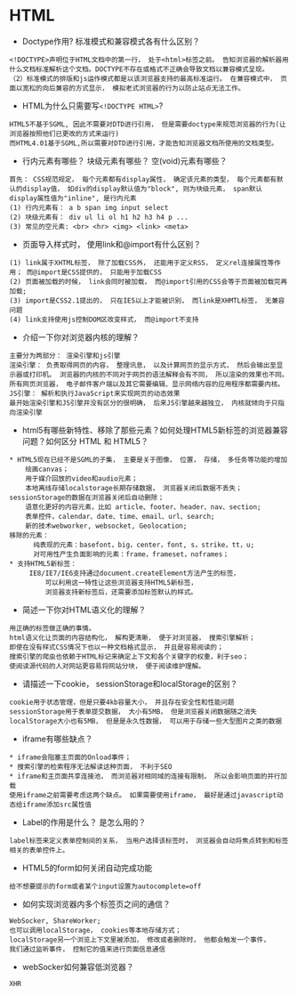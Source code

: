 # HTML
- Doctype作用? 标准模式和兼容模式各有什么区别？
```
<!DOCTYPE>声明位于HTML文档中的第一行， 处于<html>标签之前。 告知浏览器的解析器用什么文档标准解析这个文档。DOCTYPE不存在或格式不正确会导致文档以兼容模式呈现。
（2）标准模式的排版和js运作模式都是以该浏览器支持的最高标准运行。 在兼容模式中， 页面以宽松的向后兼容的方式显示， 模拟老式浏览器的行为以防止站点无法工作。
```
- HTML为什么只需要写`<!DOCTYPE HTML>`?
```
HTML5不基于SGML, 因此不需要对DTD进行引用， 但是需要doctype来规范浏览器的行为(让浏览器按照他们已更改的方式来运行)
而HTML4.01基于SGML,所以需要对DTD进行引用，才能告知浏览器文档所使用的文档类型。
```
- 行内元素有哪些？ 块级元素有哪些？ 空(void)元素有哪些？
```
首先： CSS规范规定， 每个元素都有display属性， 确定该元素的类型， 每个元素都有默认的display值， 如div的display默认值为"block", 则为块级元素， span默认display属性值为"inline", 是行内元素
(1) 行内元素有： a b span img input select 
(2) 块级元素有： div ul li ol h1 h2 h3 h4 p ...
(3) 常见的空元素: <br> <hr> <img> <link> <meta>
```
- 页面导入样式时， 使用link和@import有什么区别？
```
(1) link属于XHTML标签， 除了加载CSS外， 还能用于定义RSS， 定义rel连接属性等作用； 而@import是CSS提供的， 只能用于加载CSS
(2) 页面被加载的时候， link会同时被加载， 而@import引用的CSS会等于页面被加载完再加载;
(3) import是CSS2.1提出的， 只在IE5以上才能被识别， 而link是XHMTL标签， 无兼容问题
(4) link支持使用js控制DOM区改变样式， 而@import不支持
```
- 介绍一下你对浏览器内核的理解？
```
主要分为两部分： 渲染引擎和js引擎
渲染引擎： 负责取得网页的内容， 整理讯息， 以及计算网页的显示方式， 然后会输出至显示器或打印机。 浏览器的内核的不同对于网页的语法解释会有不同， 所以渲染的效果也不同。所有网页浏览器， 电子邮件客户端以及其它需要编辑、显示网络内容的应用程序都需要内核。
JS引擎： 解析和执行JavaScript来实现网页的动态效果
最开始渲染引擎和JS引擎并没有区分的很明确， 后来JS引擎越来越独立， 内核就倾向于只指向渲染引擎
```
- html5有哪些新特性、移除了那些元素？如何处理HTML5新标签的浏览器兼容问题？如何区分 HTML 和 HTML5？
```
* HTML5现在已经不是SGML的子集， 主要是关于图像， 位置， 存储， 多任务等功能的增加
    绘画canvas；
    用于媒介回放的video和audio元素；
    本地离线存储localstorage长期存储数据， 浏览器关闭后数据不丢失； sessionStorage的数据在浏览器关闭后自动删除；
    语意化更好的内容元素，比如 article、footer、header、nav、section;
    表单控件，calendar、date、time、email、url、search;
    新的技术webworker, websocket, Geolocation;
移除的元素：
  	  纯表现的元素：basefont，big，center，font, s，strike，tt，u;
  	  对可用性产生负面影响的元素：frame，frameset，noframes；
* 支持HTML5新标签：
  	 IE8/IE7/IE6支持通过document.createElement方法产生的标签，
    	 可以利用这一特性让这些浏览器支持HTML5新标签，
    	 浏览器支持新标签后，还需要添加标签默认的样式。
```
- 简述一下你对HTML语义化的理解？
```
用正确的标签做正确的事情。
html语义化让页面的内容结构化， 解构更清晰， 便于对浏览器， 搜索引擎解析；
即使在没有样式CSS情况下也以一种文档格式显示， 并且是容易阅读的；
搜索引擎的爬虫也依赖于HTML标记来确定上下文和各个关键字的权重，利于seo；
使阅读源代码的人对网站更容易将网站分块， 便于阅读维护理解。
```

- 请描述一下cookie， sessionStorage和localStorage的区别？
```
cookie用于状态管理，但是只要4kb容量大小， 并且存在安全性和性能问题
sessionStorage用于表单提交数据， 大小有5MB， 但是浏览器关闭数据随之消失
localStorage大小也有5MB， 但是是永久性数据， 可以用于存储一些大型图片之类的数据
```
- iframe有哪些缺点？
```
* iframe会阻塞主页面的Onload事件；
* 搜索引擎的检索程序无法解读这种页面， 不利于SEO
* iframe和主页面共享连接池， 而浏览器对相同域的连接有限制， 所以会影响页面的并行加载
使用iframe之前需要考虑这两个缺点。 如果需要使用iframe， 最好是通过javascript动态给iframe添加src属性值
```

- Label的作用是什么？ 是怎么用的？
```
label标签来定义表单控制间的关系， 当用户选择该标签时， 浏览器会自动将焦点转到和标签相关的表单控件上。
```

- HTML5的form如何关闭自动完成功能
```
给不想要提示的form或者某个input设置为autocomplete=off
```
- 如何实现浏览器内多个标签页之间的通信？
```
WebSocker, ShareWorker;
也可以调用localStorage， cookies等本地存储方式；
localStorage另一个浏览上下文里被添加， 修改或者删除时， 他都会触发一个事件，
我们通过监听事件， 控制它的值来进行页面信息通信
```
- webSocker如何兼容低浏览器？
```
XHR
```